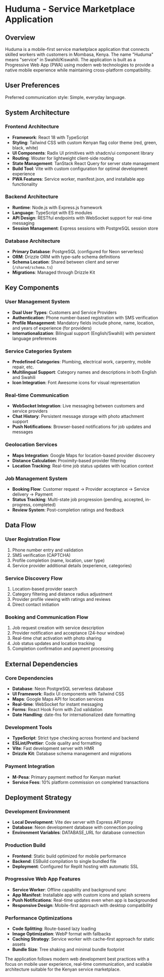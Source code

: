 # Huduma - Service Marketplace Application

## Overview

Huduma is a mobile-first service marketplace application that connects skilled workers with customers in Mombasa, Kenya. The name "Huduma" means "service" in Swahili/Kiswahili. The application is built as a Progressive Web App (PWA) using modern web technologies to provide a native mobile experience while maintaining cross-platform compatibility.

## User Preferences

Preferred communication style: Simple, everyday language.

## System Architecture

### Frontend Architecture
- **Framework**: React 18 with TypeScript
- **Styling**: Tailwind CSS with custom Kenyan flag color theme (red, green, black, white)
- **UI Components**: Radix UI primitives with shadcn/ui component library
- **Routing**: Wouter for lightweight client-side routing
- **State Management**: TanStack React Query for server state management
- **Build Tool**: Vite with custom configuration for optimal development experience
- **PWA Features**: Service worker, manifest.json, and installable app functionality

### Backend Architecture
- **Runtime**: Node.js with Express.js framework
- **Language**: TypeScript with ES modules
- **API Design**: RESTful endpoints with WebSocket support for real-time messaging
- **Session Management**: Express sessions with PostgreSQL session store

### Database Architecture
- **Primary Database**: PostgreSQL (configured for Neon serverless)
- **ORM**: Drizzle ORM with type-safe schema definitions
- **Schema Location**: Shared between client and server (`/shared/schema.ts`)
- **Migrations**: Managed through Drizzle Kit

## Key Components

### User Management System
- **Dual User Types**: Customers and Service Providers
- **Authentication**: Phone number-based registration with SMS verification
- **Profile Management**: Mandatory fields include phone, name, location, and years of experience (for providers)
- **Internationalization**: Bilingual support (English/Swahili) with persistent language preferences

### Service Categories System
- **Predefined Categories**: Plumbing, electrical work, carpentry, mobile repair, etc.
- **Multilingual Support**: Category names and descriptions in both English and Swahili
- **Icon Integration**: Font Awesome icons for visual representation

### Real-time Communication
- **WebSocket Integration**: Live messaging between customers and service providers
- **Chat History**: Persistent message storage with photo attachment support
- **Push Notifications**: Browser-based notifications for job updates and messages

### Geolocation Services
- **Maps Integration**: Google Maps for location-based provider discovery
- **Distance Calculation**: Proximity-based provider filtering
- **Location Tracking**: Real-time job status updates with location context

### Job Management System
- **Booking Flow**: Customer request → Provider acceptance → Service delivery → Payment
- **Status Tracking**: Multi-state job progression (pending, accepted, in-progress, completed)
- **Review System**: Post-completion ratings and feedback

## Data Flow

### User Registration Flow
1. Phone number entry and validation
2. SMS verification (CAPTCHA)
3. Profile completion (name, location, user type)
4. Service provider additional details (experience, categories)

### Service Discovery Flow
1. Location-based provider search
2. Category filtering and distance radius adjustment
3. Provider profile viewing with ratings and reviews
4. Direct contact initiation

### Booking and Communication Flow
1. Job request creation with service description
2. Provider notification and acceptance (24-hour window)
3. Real-time chat activation with photo sharing
4. Job status updates and location tracking
5. Completion confirmation and payment processing

## External Dependencies

### Core Dependencies
- **Database**: Neon PostgreSQL serverless database
- **UI Framework**: Radix UI components with Tailwind CSS
- **Maps**: Google Maps API for location services
- **Real-time**: WebSocket for instant messaging
- **Forms**: React Hook Form with Zod validation
- **Date Handling**: date-fns for internationalized date formatting

### Development Tools
- **TypeScript**: Strict type checking across frontend and backend
- **ESLint/Prettier**: Code quality and formatting
- **Vite**: Fast development server with HMR
- **Drizzle Kit**: Database schema management and migrations

### Payment Integration
- **M-Pesa**: Primary payment method for Kenyan market
- **Service Fees**: 10% platform commission on completed transactions

## Deployment Strategy

### Development Environment
- **Local Development**: Vite dev server with Express API proxy
- **Database**: Neon development database with connection pooling
- **Environment Variables**: DATABASE_URL for database connection

### Production Build
- **Frontend**: Static build optimized for mobile performance
- **Backend**: ESBuild compilation to single bundled file
- **Deployment**: Configured for Replit hosting with automatic SSL

### Progressive Web App Features
- **Service Worker**: Offline capability and background sync
- **App Manifest**: Installable app with custom icons and splash screens
- **Push Notifications**: Real-time updates even when app is backgrounded
- **Responsive Design**: Mobile-first approach with desktop compatibility

### Performance Optimizations
- **Code Splitting**: Route-based lazy loading
- **Image Optimization**: WebP format with fallbacks
- **Caching Strategy**: Service worker with cache-first approach for static assets
- **Bundle Size**: Tree shaking and minimal bundle footprint

The application follows modern web development best practices with a focus on mobile user experience, real-time communication, and scalable architecture suitable for the Kenyan service marketplace.